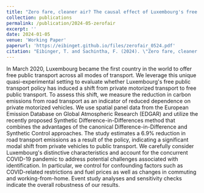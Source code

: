 ```yaml
---
title: "Zero fare, cleaner air? The causal effect of Luxembourg's free public transportation policy on carbon emissions"
collection: publications
permalink: /publication/2024-05-zerofair
excerpt: ''
date: 2024-01-05
venue: 'Working Paper'
paperurl: 'https://eibinget.github.io/files/zerofair_0524.pdf'
citation: "Eibinger, T. and Sachintha, F. (2024). \"Zero fare, cleaner air? The causal effect of Luxembourg's free public transportation policy on carbon emissions\" <i>Working Paper</i>."
---
```


In March 2020, Luxembourg became the first country in the world to offer free public transport across all modes of transport. We leverage this unique quasi-experimental setting to evaluate whether Luxembourg's free public transport policy has induced a shift from private motorized transport to free public transport. To assess this shift, we measure the reduction in carbon emissions from road transport as an indicator of reduced dependence on private motorized vehicles. We use spatial panel data from the European Emission Database on Global Atmospheric Research (EDGAR) and utilize the recently proposed Synthetic Difference-in-Differences method that combines the advantages of the canonical Difference-in-Difference and Synthetic Control approaches. The study estimates a 6.9\% reduction in road transport emissions as a result of the policy, indicating a significant modal shift from private vehicles to public transport. We carefully consider Luxembourg's distinctive characteristics and account for the concurrent COVID-19 pandemic to address potential challenges associated with identification. In particular, we control for confounding factors such as COVID-related restrictions and fuel prices as well as changes in commuting and working-from-home. Event study analyses and sensitivity checks indicate the overall robustness of our results.